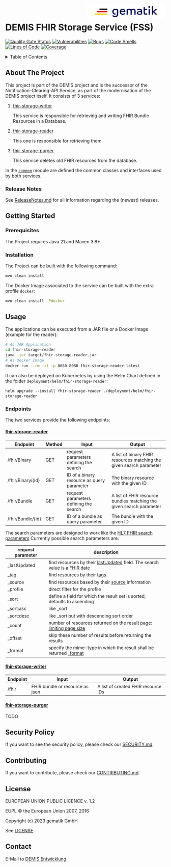 <img align="right" width="250" height="47" src="media/Gematik_Logo_Flag.png" alt="gematik GmbH Logo"/> <br/> 

# DEMIS FHIR Storage Service (FSS)

[![Quality Gate Status](https://sonar.prod.ccs.gematik.solutions/api/project_badges/measure?project=de.gematik.demis%3Afhir-storage&metric=alert_status&token=sqb_805bc73ae9665d4c07078315f21febb24c807aea)](https://sonar.prod.ccs.gematik.solutions/dashboard?id=de.gematik.demis%3Afhir-storage)
[![Vulnerabilities](https://sonar.prod.ccs.gematik.solutions/api/project_badges/measure?project=de.gematik.demis%3Afhir-storage&metric=vulnerabilities&token=sqb_805bc73ae9665d4c07078315f21febb24c807aea)](https://sonar.prod.ccs.gematik.solutions/dashboard?id=de.gematik.demis%3Afhir-storage)
[![Bugs](https://sonar.prod.ccs.gematik.solutions/api/project_badges/measure?project=de.gematik.demis%3Afhir-storage&metric=bugs&token=sqb_805bc73ae9665d4c07078315f21febb24c807aea)](https://sonar.prod.ccs.gematik.solutions/dashboard?id=de.gematik.demis%3Afhir-storage)
[![Code Smells](https://sonar.prod.ccs.gematik.solutions/api/project_badges/measure?project=de.gematik.demis%3Afhir-storage&metric=code_smells&token=sqb_805bc73ae9665d4c07078315f21febb24c807aea)](https://sonar.prod.ccs.gematik.solutions/dashboard?id=de.gematik.demis%3Afhir-storage)
[![Lines of Code](https://sonar.prod.ccs.gematik.solutions/api/project_badges/measure?project=de.gematik.demis%3Afhir-storage&metric=ncloc&token=sqb_805bc73ae9665d4c07078315f21febb24c807aea)](https://sonar.prod.ccs.gematik.solutions/dashboard?id=de.gematik.demis%3Afhir-storage)
[![Coverage](https://sonar.prod.ccs.gematik.solutions/api/project_badges/measure?project=de.gematik.demis%3Afhir-storage&metric=coverage&token=sqb_805bc73ae9665d4c07078315f21febb24c807aea)](https://sonar.prod.ccs.gematik.solutions/dashboard?id=de.gematik.demis%3Afhir-storage)

<details>
  <summary>Table of Contents</summary>
  <ol>
    <li>
      <a href="#about-the-project">About The Project</a>
      <ul>
        <li><a href="#release-notes">Release Notes</a></li>
      </ul>
    </li>
    <li>
      <a href="#getting-started">Getting Started</a>
      <ul>
        <li><a href="#prerequisites">Prerequisites</a></li>
        <li><a href="#installation">Installation</a></li>
      </ul>
    </li>
    <li><a href="#usage">Usage</a></li>
    <li><a href="#security-policy">Security Policy</a></li>
    <li><a href="#contributing">Contributing</a></li>
    <li><a href="#license">License</a></li>
    <li><a href="#contact">Contact</a></li>
  </ol>
</details>

## About The Project

This project is part of the DEMIS project and is the successor of the Notification-Clearing-API Service, as part of the
modernisation of the DEMIS project itself. It consists of 3 services:

1. [fhir-storage-writer](reader)

   This service is responsible for retrieving and writing FHIR Bundle Resources in a Database.
2. [fhir-storage-reader](writer)

   This one is responsible for retrieving them.
3. [fhir-storage-purger](purger)

   This service deletes old FHIR resources from the database.

In the [`common`](common) module are defined the common classes and interfaces used by both services.

### Release Notes

See [ReleaseNotes.md](./ReleaseNotes.md) for all information regarding the (newest) releases.

## Getting Started

### Prerequisites

The Project requires Java 21 and Maven 3.8+.

### Installation

The Project can be built with the following command:

```sh
mvn clean install
```

The Docker Image associated to the service can be built with the extra profile `docker`:

```sh
mvn clean install -Pdocker
```

## Usage

The applications can be executed from a JAR file or a Docker Image (example for the reader):

```sh
# As JAR Application
cd fhir-storage-reader
java -jar target/fhir-storage-reader.jar
# As Docker Image
docker run --rm -it -p 8080:8080 fhir-storage-reader:latest
```

It can also be deployed on Kubernetes by using the Helm Chart defined in the
folder `deployment/helm/fhir-storage-reader`:

```ssh
helm upgrade --install fhir-storage-reader ./deployment/helm/fhir-storage-reader
```

### Endpoints

The two services provide the following endpoints:

#### [fhir-storage-reader](reader)

| Endpoint          | Method | Input                                      | Output                                                              |
|-------------------|--------|--------------------------------------------|---------------------------------------------------------------------|
| /fhir/Binary      | GET    | request parameters defining the search     | A list of binary FHIR resources matching the given search parameter |
| /fhir/Binary/{id} | GET    | ID of a binary resource as query parameter | The binary resource with the given ID                               |
| /fhir/Bundle      | GET    | request parameters defining the search     | A list of FHIR resource bundles matching the given search parameter |
| /fhir/Bundle/{id} | GET    | ID of a bundle as query parameter          | The bundle with the given ID                                        |

The search parameters are designed to work like the [HL7 FHIR search parameters](http://hl7.org/fhir/search.html)
Currently possible search parameters are:

| request parameter | description                                                                                                                                                        |
|-------------------|--------------------------------------------------------------------------------------------------------------------------------------------------------------------|
| _lastUpdated      | find resources by their [lastUpdated](http://hl7.org/fhir/search.html#_lastUpdated) field. The search value is a [FHIR date](http://hl7.org/fhir/search.html#date) |
| _tag              | find resources by their [tags](http://hl7.org/fhir/search.html#_tag)                                                                                               |
| _source           | find resources based by their [source](http://hl7.org/fhir/search.html#_source) information                                                                        |
| _profile          | direct filter for the profile                                                                                                                                      |
| _sort             | define a field for which the result set is sorted, defaults to ascending                                                                                           |
| _sort:asc         | like _sort                                                                                                                                                         |
| _sort:desc        | like _sort but with descending sort order                                                                                                                          |
| _count            | number of resources returned on the result page: [limiting page size](http://hl7.org/fhir/search.html#_count)                                                      |
| _offset           | skip these number of results before returning the results                                                                                                          |
| _format           | specify the mime-type in which the result shall be returned [_format](http://hl7.org/fhir/http.html#parameters)                                                    |

#### [fhir-storage-writer](writer)

| Endpoint | Input                           | Output                              |
|----------|---------------------------------|-------------------------------------|
| /fhir    | FHIR bundle or resource as json | A list of created FHIR resource IDs |

#### [fhir-storage-purger](purger)

TODO

## Security Policy
If you want to see the security policy, please check our [SECURITY.md](.github/SECURITY.md).

## Contributing
If you want to contribute, please check our [CONTRIBUTING.md](.github/CONTRIBUTING.md).

## License
EUROPEAN UNION PUBLIC LICENCE v. 1.2

EUPL © the European Union 2007, 2016

Copyright (c) 2023 gematik GmbH

See [LICENSE](LICENSE.md).

## Contact
E-Mail to [DEMIS Entwicklung](mailto:demis-entwicklung@gematik.de?subject=[GitHub]%20FHIR-Storage-Service)